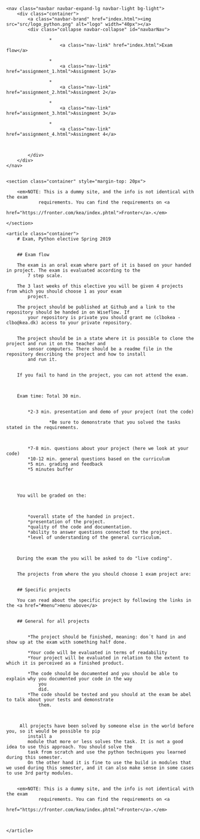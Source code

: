 <!DOCTYPE html>
<html lang="en">

<head>
    <meta charset="UTF-8">
    <meta name="viewport" content="width=device-width, initial-scale=1.0">
    <meta http-equiv="X-UA-Compatible" content="ie=edge">
    <link href="https://stackpath.bootstrapcdn.com/bootstrap/4.3.1/css/bootstrap.min.css" rel="stylesheet"
        integrity="sha384-ggOyR0iXCbMQv3Xipma34MD+dH/1fQ784/j6cY/iJTQUOhcWr7x9JvoRxT2MZw1T" crossorigin="anonymous">
    <title>Exam, Python elective Spring 2019 - dummy site</title>
</head>

<body>
    <a name="menu"></a>

    <nav class="navbar navbar-expand-lg navbar-light bg-light">
        <div class="container">
            <a class="navbar-brand" href="index.html"><img src="src/logo_python.png" alt="logo" width="40px"></a>
            <div class="collapse navbar-collapse" id="navbarNav">
                
                    *
                        <a class="nav-link" href="index.html">Exam flow</a>
                    
                    *
                        <a class="nav-link" href="assignment_1.html">Assignment 1</a>
                    
                    *
                        <a class="nav-link" href="assignment_2.html">Assingment 2</a>
                    
                    *
                        <a class="nav-link" href="assignment_3.html">Assingment 3</a>
                    
                    *
                        <a class="nav-link" href="assignment_4.html">Assingment 4</a>
                    
                

            </div>
        </div>
    </nav>


    <section class="container" style="margin-top: 20px">

        <em>NOTE: This is a dummy site, and the info is not identical with the exam
                requirements. You can find the requirements on <a
                    href="https://fronter.com/kea/index.phtml">Fronter</a>.</em>

    </section>

    <article class="container">
        # Exam, Python elective Spring 2019


        ## Exam flow

        The exam is an oral exam where part of it is based on your handed in project. The exam is evaluated according to the
            7 step scale.

        The 3 last weeks of this elective you will be given 4 projects from which you should choose 1 as your exam
            project.

        The project should be published at Github and a link to the repository should be handed in on Wiseflow. If
            your repository is private you should grant me (clbokea - clbo@kea.dk) access to your private repository.
        

        The project should be in a state where it is possible to clone the project and run it on the teacher and
            sensor computers. There should be a readme file in the repository describing the project and how to install
            and run it.
        

        If you fail to hand in the project, you can not attend the exam.
        


        Exam time: Total 30 min.

        
            *2-3 min. presentation and demo of your project (not the code)
                
                    *Be sure to demonstrate that you solved the tasks stated in the requirements.
                

            
            *7-8 min. questions about your project (here we look at your code)
            *10-12 min. general questions based on the curriculum
            *5 min. grading and feedback
            *5 minutes buffer

        


        You will be graded on the:


        
            *overall state of the handed in project.
            *presentation of the project.
            *quality of the code and documentation.
            *ability to answer questions connected to the project.
            *level of understanding of the general curriculum.
        


        During the exam the you will be asked to do "live coding".


        The projects from where the you should choose 1 exam project are:


        ## Specific projects

        You can read about the specific project by following the links in the <a href="#menu">menu above</a>


        ## General for all projects

        
            *The project should be finished, meaning: don´t hand in and show up at the exam with something half done.
            
            *Your code will be evaluated in terms of readability
            *Your project will be evaluated in relation to the extent to which it is perceived as a finished product.
            
            *The code should be documented and you should be able to explain why you documented your code in the way
                you
                did.
            *The code should be tested and you should at the exam be abel to talk about your tests and demonstrate
                them.

        

         All projects have been solved by someone else in the world before you, so it would be possible to pip
            install a
            module that more or less solves the task. It is not a good idea to use this approach. You should solve the
            task from scratch and use the python techniques you learned during this semester.
            On the other hand it is fine to use the build in modules that we used during this semester, and it can also make sense in some cases to use 3rd party modules.


        <em>NOTE: This is a dummy site, and the info is not identical with the exam
                requirements. You can find the requirements on <a
                    href="https://fronter.com/kea/index.phtml">Fronter</a>.</em>



    </article>
</body>

</html>